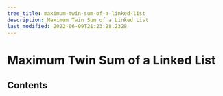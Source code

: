 ```yaml
---
tree_title: maximum-twin-sum-of-a-linked-list
description: Maximum Twin Sum of a Linked List
last_modified: 2022-06-09T21:23:28.2328
---
```


# Maximum Twin Sum of a Linked List

## Contents
